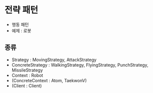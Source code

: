# 전략 패턴

- 행동 패턴
- 예제 : 로봇 

## 종류
- Strategy : MovingStrategy, AttackStrategy
- ConcreteStrategy : WalkingStrategy, FlyingStrategy, PunchStrategy, MissileStrategy
- Context : Robot
- (ConcreteContext : Atom, TaekwonV)
- (Client : Client)